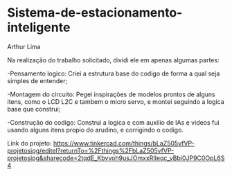 # Sistema-de-estacionamento-inteligente

Arthur Lima

Na realização do trabalho solicitado, dividi ele em apenas algumas partes:

-Pensamento logico: Criei a estrutura base do codigo de forma a qual seja simples de entender;

-Montagem do circuito: Pegei inspirações de modelos prontos de alguns itens, como o LCD L2C e tambem o micro servo, e montei seguindo a logica base que construi;

-Construção do codigo: Construi a logica e com auxilio de IAs e videos fui usando alguns itens propio do arudino, e corrigindo o codigo.

Link do projeto: https://www.tinkercad.com/things/bLaZ505vfVP-projetosipg/editel?returnTo=%2Fthings%2FbLaZ505vfVP-projetosipg&sharecode=2tqdE_Kbvvoh9usJOmxxRIIeqc_vBbi0JP9C0OpL6S4
